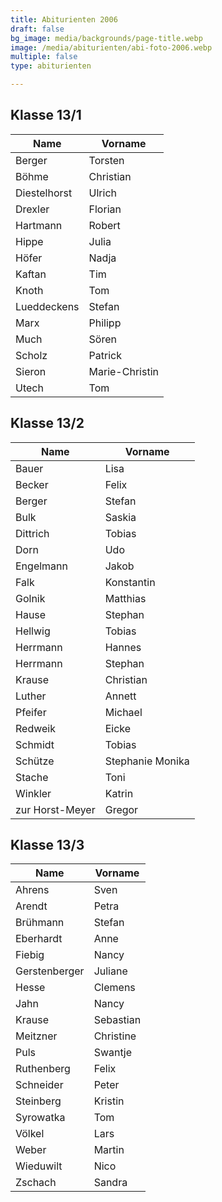 ```yaml
---
title: Abiturienten 2006
draft: false
bg_image: media/backgrounds/page-title.webp
image: /media/abiturienten/abi-foto-2006.webp
multiple: false
type: abiturienten

---
```

## Klasse 13/1

|Name|Vorname|
|---|---|
|Berger|Torsten|
|Böhme|Christian|
|Diestelhorst|Ulrich|
|Drexler|Florian|
|Hartmann|Robert|
|Hippe|Julia|
|Höfer|Nadja|
|Kaftan|Tim|
|Knoth|Tom|
|Lueddeckens|Stefan|
|Marx|Philipp|
|Much|Sören|
|Scholz|Patrick|
|Sieron|Marie-Christin|
|Utech|Tom|

## Klasse 13/2

|Name|Vorname|
|---|---|
|Bauer|Lisa|
|Becker|Felix|
|Berger|Stefan|
|Bulk|Saskia|
|Dittrich|Tobias|
|Dorn|Udo|
|Engelmann|Jakob|
|Falk|Konstantin|
|Golnik|Matthias|
|Hause|Stephan|
|Hellwig|Tobias|
|Herrmann|Hannes|
|Herrmann|Stephan|
|Krause|Christian|
|Luther|Annett|
|Pfeifer|Michael|
|Redweik|Eicke|
|Schmidt|Tobias|
|Schütze|Stephanie Monika|
|Stache|Toni|
|Winkler|Katrin|
|zur Horst-Meyer|Gregor|

## Klasse 13/3

|Name|Vorname|
|---|---|
|Ahrens|Sven|
|Arendt|Petra|
|Brühmann|Stefan|
|Eberhardt|Anne|
|Fiebig|Nancy|
|Gerstenberger|Juliane|
|Hesse|Clemens|
|Jahn|Nancy|
|Krause|Sebastian|
|Meitzner|Christine|
|Puls|Swantje|
|Ruthenberg|Felix|
|Schneider|Peter|
|Steinberg|Kristin|
|Syrowatka|Tom|
|Völkel|Lars|
|Weber|Martin|
|Wieduwilt|Nico|
|Zschach|Sandra|
